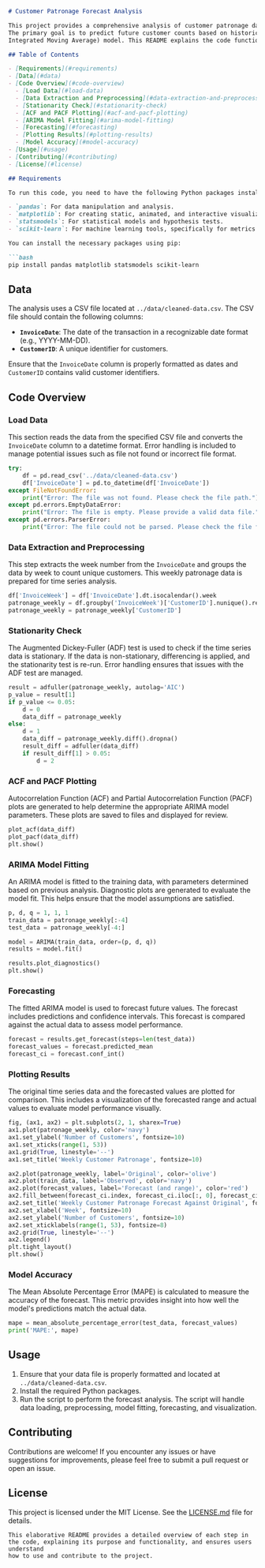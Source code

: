```markdown
# Customer Patronage Forecast Analysis

This project provides a comprehensive analysis of customer patronage data using time series forecasting techniques. 
The primary goal is to predict future customer counts based on historical data using the ARIMA (AutoRegressive 
Integrated Moving Average) model. This README explains the code functionality, data requirements, and steps to run the analysis.

## Table of Contents

- [Requirements](#requirements)
- [Data](#data)
- [Code Overview](#code-overview)
  - [Load Data](#load-data)
  - [Data Extraction and Preprocessing](#data-extraction-and-preprocessing)
  - [Stationarity Check](#stationarity-check)
  - [ACF and PACF Plotting](#acf-and-pacf-plotting)
  - [ARIMA Model Fitting](#arima-model-fitting)
  - [Forecasting](#forecasting)
  - [Plotting Results](#plotting-results)
  - [Model Accuracy](#model-accuracy)
- [Usage](#usage)
- [Contributing](#contributing)
- [License](#license)

## Requirements

To run this code, you need to have the following Python packages installed:

- `pandas`: For data manipulation and analysis.
- `matplotlib`: For creating static, animated, and interactive visualizations.
- `statsmodels`: For statistical models and hypothesis tests.
- `scikit-learn`: For machine learning tools, specifically for metrics.

You can install the necessary packages using pip:

```bash
pip install pandas matplotlib statsmodels scikit-learn
```

## Data

The analysis uses a CSV file located at `../data/cleaned-data.csv`. The CSV file should contain the following columns:

- **`InvoiceDate`**: The date of the transaction in a recognizable date format (e.g., YYYY-MM-DD).
- **`CustomerID`**: A unique identifier for customers.

Ensure that the `InvoiceDate` column is properly formatted as dates and `CustomerID` contains valid customer identifiers.

## Code Overview

### Load Data

This section reads the data from the specified CSV file and converts the `InvoiceDate` column to a datetime format. Error 
handling is included to manage potential issues such as file not found or incorrect file format.

```python
try:
    df = pd.read_csv('../data/cleaned-data.csv')
    df['InvoiceDate'] = pd.to_datetime(df['InvoiceDate'])
except FileNotFoundError:
    print("Error: The file was not found. Please check the file path.")
except pd.errors.EmptyDataError:
    print("Error: The file is empty. Please provide a valid data file.")
except pd.errors.ParserError:
    print("Error: The file could not be parsed. Please check the file format.")
```

### Data Extraction and Preprocessing

This step extracts the week number from the `InvoiceDate` and groups the data by week to count unique customers. This weekly 
patronage data is prepared for time series analysis.

```python
df['InvoiceWeek'] = df['InvoiceDate'].dt.isocalendar().week
patronage_weekly = df.groupby('InvoiceWeek')['CustomerID'].nunique().reset_index()
patronage_weekly = patronage_weekly['CustomerID']
```

### Stationarity Check

The Augmented Dickey-Fuller (ADF) test is used to check if the time series data is stationary. If the data is non-stationary, 
differencing is applied, and the stationarity test is re-run. Error handling ensures that issues with the ADF test are managed.

```python
result = adfuller(patronage_weekly, autolag='AIC')
p_value = result[1]
if p_value <= 0.05:
    d = 0
    data_diff = patronage_weekly
else:
    d = 1
    data_diff = patronage_weekly.diff().dropna()
    result_diff = adfuller(data_diff)
    if result_diff[1] > 0.05:
        d = 2
```

### ACF and PACF Plotting

Autocorrelation Function (ACF) and Partial Autocorrelation Function (PACF) plots are generated to help determine the appropriate 
ARIMA model parameters. These plots are saved to files and displayed for review.

```python
plot_acf(data_diff)
plot_pacf(data_diff)
plt.show()
```

### ARIMA Model Fitting

An ARIMA model is fitted to the training data, with parameters determined based on previous analysis. Diagnostic plots are generated 
to evaluate the model fit. This helps ensure that the model assumptions are satisfied.

```python
p, d, q = 1, 1, 1
train_data = patronage_weekly[:-4]
test_data = patronage_weekly[-4:]

model = ARIMA(train_data, order=(p, d, q))
results = model.fit()

results.plot_diagnostics()
plt.show()
```

### Forecasting

The fitted ARIMA model is used to forecast future values. The forecast includes predictions and confidence intervals. This forecast 
is compared against the actual data to assess model performance.

```python
forecast = results.get_forecast(steps=len(test_data))
forecast_values = forecast.predicted_mean
forecast_ci = forecast.conf_int()
```

### Plotting Results

The original time series data and the forecasted values are plotted for comparison. This includes a visualization of the forecasted 
range and actual values to evaluate model performance visually.

```python
fig, (ax1, ax2) = plt.subplots(2, 1, sharex=True)
ax1.plot(patronage_weekly, color='navy')
ax1.set_ylabel('Number of Customers', fontsize=10)
ax1.set_xticks(range(1, 53))
ax1.grid(True, linestyle='--')
ax1.set_title('Weekly Customer Patronage', fontsize=10)

ax2.plot(patronage_weekly, label='Original', color='olive')
ax2.plot(train_data, label='Observed', color='navy')
ax2.plot(forecast_values, label='Forecast (and range)', color='red')
ax2.fill_between(forecast_ci.index, forecast_ci.iloc[:, 0], forecast_ci.iloc[:, 1], color='pink')
ax2.set_title('Weekly Customer Patronage Forecast Against Original', fontsize=10)
ax2.set_xlabel('Week', fontsize=10)
ax2.set_ylabel('Number of Customers', fontsize=10)
ax2.set_xticklabels(range(1, 53), fontsize=8)
ax2.grid(True, linestyle='--')
ax2.legend()
plt.tight_layout()
plt.show()
```

### Model Accuracy

The Mean Absolute Percentage Error (MAPE) is calculated to measure the accuracy of the forecast. This metric provides insight into 
how well the model's predictions match the actual data.

```python
mape = mean_absolute_percentage_error(test_data, forecast_values)
print('MAPE:', mape)
```

## Usage

1. Ensure that your data file is properly formatted and located at `../data/cleaned-data.csv`.
2. Install the required Python packages.
3. Run the script to perform the forecast analysis. The script will handle data loading, preprocessing, model fitting, forecasting, and visualization.

## Contributing

Contributions are welcome! If you encounter any issues or have suggestions for improvements, please feel free to submit a pull request or open an issue.

## License

This project is licensed under the MIT License. See the [LICENSE.md](LICENSE.md) file for details.
```
This elaborative README provides a detailed overview of each step in the code, explaining its purpose and functionality, and ensures users understand 
how to use and contribute to the project.
